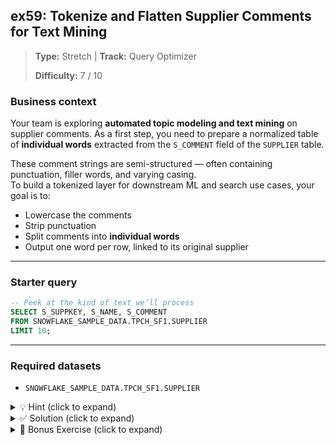## ex59: Tokenize and Flatten Supplier Comments for Text Mining

> **Type:** Stretch | **Track:** Query Optimizer  
>
> **Difficulty:** 7 / 10

### Business context
Your team is exploring **automated topic modeling and text mining** on supplier comments. As a first step, you need to prepare a normalized table of **individual words** extracted from the `S_COMMENT` field of the `SUPPLIER` table.

These comment strings are semi-structured — often containing punctuation, filler words, and varying casing.  
To build a tokenized layer for downstream ML and search use cases, your goal is to:

* Lowercase the comments
* Strip punctuation
* Split comments into **individual words**
* Output one word per row, linked to its original supplier

---

### Starter query

```sql
-- Peek at the kind of text we’ll process
SELECT S_SUPPKEY, S_NAME, S_COMMENT
FROM SNOWFLAKE_SAMPLE_DATA.TPCH_SF1.SUPPLIER
LIMIT 10;
```

---

### Required datasets

* `SNOWFLAKE_SAMPLE_DATA.TPCH_SF1.SUPPLIER`

<details>
<summary>💡 Hint (click to expand)</summary>

#### How to think about it

* First normalize: lowercase, remove punctuation using `REGEXP_REPLACE`
* Then split using `SPLIT` to turn a sentence into an array of words
* Finally use `FLATTEN` to explode that array into individual rows

#### Helpful SQL concepts

`REGEXP_REPLACE`, `LOWER`, `SPLIT`, `FLATTEN`, `LATERAL`

```sql
-- Removes all non-alphanumeric characters (except space)
REGEXP_REPLACE(S_COMMENT, '[^a-zA-Z0-9 ]', '')
```

</details>

<details>
<summary>✅ Solution (click to expand)</summary>

```sql
WITH normalized_comments AS (
  SELECT
    S_SUPPKEY,
    LOWER(REGEXP_REPLACE(S_COMMENT, '[^a-zA-Z0-9 ]', '')) AS clean_comment
  FROM SNOWFLAKE_SAMPLE_DATA.TPCH_SF1.SUPPLIER
),
tokenized_words AS (
  SELECT
    S_SUPPKEY,
    f.value::string AS word
  FROM normalized_comments,
       LATERAL FLATTEN(input => SPLIT(clean_comment, ' ')) f
)
SELECT * FROM tokenized_words
WHERE LENGTH(word) > 2
ORDER BY S_SUPPKEY, word;
```

#### Why this works

- `REGEXP_REPLACE` strips punctuation while preserving word boundaries
- `LOWER()` standardizes casing for easier matching
- `SPLIT()` breaks strings into word arrays
- `FLATTEN()` explodes those arrays into tidy row-based tokens

This yields a powerful foundation for **search**, **clustering**, or **natural language processing** — without relying on external tools.

#### Business answer

Each supplier’s comment is now tokenized into individual lowercase words — stored row-wise for use in modeling or search pipelines.

#### Take-aways

* REGEXP and string functions are a powerful part of the SQL toolkit
* Preprocessing text before tokenization is critical for quality output
* `FLATTEN` lets you work with arrays in tabular fashion
* Avoid including empty strings or short tokens using `WHERE LENGTH(word) > 2`

</details>

<details>
<summary>🎁 Bonus Exercise (click to expand)</summary>

Can you figure out what the **top 10 most common words** across all supplier comments are?

Group the resulting words and use `COUNT(DISTINCT S_SUPPKEY)` to find how many different suppliers used each word.

</details>
